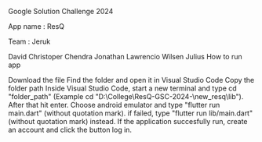 Google Solution Challenge 2024

App name : ResQ

Team : Jeruk

David
Christoper Chendra
Jonathan Lawrencio
Wilsen Julius
How to run app

Download the file
Find the folder and open it in Visual Studio Code
Copy the folder path
Inside Visual Studio Code, start a new terminal and type cd "folder_path" (Example cd "D:\College\ResQ-GSC-2024-\new_resq\lib"). After that hit enter.
Choose android emulator and type "flutter run main.dart" (without quotation mark). if failed, type "flutter run lib/main.dart" (without quotation mark) instead.
If the application succesfully run, create an account and click the button log in.
